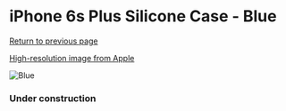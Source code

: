 # iPhone 6s Plus Silicone Case - Blue

[Return to previous page](/iphone_6)

[High-resolution image from Apple](https://store.storeimages.cdn-apple.com/8756/as-images.apple.com/is/MKXP2?wid=4500&hei=4500&fmt=png)

<div style="width: 384px"><img src="/everypreview/MKXP2.png" alt="Blue"></div>

### Under construction
